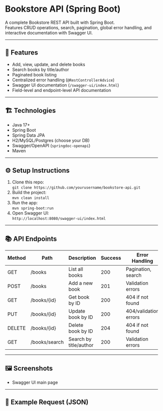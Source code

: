 # Bookstore API (Spring Boot)

A complete Bookstore REST API built with Spring Boot.  
Features CRUD operations, search, pagination, global error handling, and interactive documentation with Swagger UI.

---

## 🚀 Features

- Add, view, update, and delete books
- Search books by title/author
- Paginated book listing
- Centralized error handling (`@RestControllerAdvice`)
- Swagger UI documentation (`/swagger-ui/index.html`)
- Field-level and endpoint-level API documentation

---

## 🏗️ Technologies

- Java 17+
- Spring Boot
- Spring Data JPA
- H2/MySQL/Postgres (choose your DB)
- Swagger/OpenAPI (`springdoc-openapi`)
- Maven

---

## ⚙️ Setup Instructions

1. Clone this repo:  
   `git clone https://github.com/yourusername/bookstore-api.git`
2. Build the project:  
   `mvn clean install`
3. Run the app:  
   `mvn spring-boot:run`
4. Open Swagger UI:  
   `http://localhost:8080/swagger-ui/index.html`

---

## 📚 API Endpoints

| Method | Path              | Description             | Success | Error Handling         |
|--------|-------------------|------------------------|---------|-----------------------|
| GET    | /books            | List all books         | 200     | Pagination, search    |
| POST   | /books            | Add a new book         | 201     | Validation errors     |
| GET    | /books/{id}       | Get book by ID         | 200     | 404 if not found      |
| PUT    | /books/{id}       | Update book by ID      | 200     | 404/validation errors |
| DELETE | /books/{id}       | Delete book by ID      | 204     | 404 if not found      |
| GET    | /books/search     | Search by title/author | 200     | Validation errors     |

---

## 🖼️ Screenshots

- Swagger UI main page

---

## 📝 Example Request (JSON)

